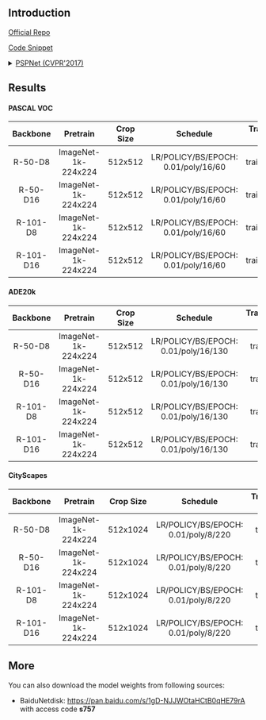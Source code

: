 ## Introduction

<a href="https://github.com/hszhao/PSPNet">Official Repo</a>

<a href="https://github.com/SegmentationBLWX/sssegmentation/blob/main/ssseg/modules/models/segmentors/pspnet/pspnet.py">Code Snippet</a>

<details>
<summary align="left"><a href="https://arxiv.org/pdf/1612.01105.pdf">PSPNet (CVPR'2017)</a></summary>

```latex
@inproceedings{zhao2017pyramid,
    title={Pyramid scene parsing network},
    author={Zhao, Hengshuang and Shi, Jianping and Qi, Xiaojuan and Wang, Xiaogang and Jia, Jiaya},
    booktitle={Proceedings of the IEEE conference on computer vision and pattern recognition},
    pages={2881--2890},
    year={2017}
}
```

</details>


## Results

#### PASCAL VOC

| Backbone  | Pretrain               | Crop Size  | Schedule                             | Train/Eval Set  | mIoU   | Download                                                                                                                                                                                                                                                                                                                                                                           |
| :-:       | :-:                    | :-:        | :-:                                  | :-:             | :-:    | :-:                                                                                                                                                                                                                                                                                                                                                                                |
| R-50-D8   | ImageNet-1k-224x224    | 512x512    | LR/POLICY/BS/EPOCH: 0.01/poly/16/60  | trainaug/val    | 77.93% | [cfg](https://raw.githubusercontent.com/SegmentationBLWX/sssegmentation/main/ssseg/configs/pspnet/pspnet_resnet50os8_voc.py) &#124; [model](https://github.com/SegmentationBLWX/modelstore/releases/download/ssseg_pspnet/pspnet_resnet50os8_voc.pth) &#124; [log](https://github.com/SegmentationBLWX/modelstore/releases/download/ssseg_pspnet/pspnet_resnet50os8_voc.log)       |
| R-50-D16  | ImageNet-1k-224x224    | 512x512    | LR/POLICY/BS/EPOCH: 0.01/poly/16/60  | trainaug/val    | 76.29% | [cfg](https://raw.githubusercontent.com/SegmentationBLWX/sssegmentation/main/ssseg/configs/pspnet/pspnet_resnet50os16_voc.py) &#124; [model](https://github.com/SegmentationBLWX/modelstore/releases/download/ssseg_pspnet/pspnet_resnet50os16_voc.pth) &#124; [log](https://github.com/SegmentationBLWX/modelstore/releases/download/ssseg_pspnet/pspnet_resnet50os16_voc.log)    |
| R-101-D8  | ImageNet-1k-224x224    | 512x512    | LR/POLICY/BS/EPOCH: 0.01/poly/16/60  | trainaug/val    | 79.04% | [cfg](https://raw.githubusercontent.com/SegmentationBLWX/sssegmentation/main/ssseg/configs/pspnet/pspnet_resnet101os8_voc.py) &#124; [model](https://github.com/SegmentationBLWX/modelstore/releases/download/ssseg_pspnet/pspnet_resnet101os8_voc.pth) &#124; [log](https://github.com/SegmentationBLWX/modelstore/releases/download/ssseg_pspnet/pspnet_resnet101os8_voc.log)    |
| R-101-D16 | ImageNet-1k-224x224    | 512x512    | LR/POLICY/BS/EPOCH: 0.01/poly/16/60  | trainaug/val    | 77.92% | [cfg](https://raw.githubusercontent.com/SegmentationBLWX/sssegmentation/main/ssseg/configs/pspnet/pspnet_resnet101os16_voc.py) &#124; [model](https://github.com/SegmentationBLWX/modelstore/releases/download/ssseg_pspnet/pspnet_resnet101os16_voc.pth) &#124; [log](https://github.com/SegmentationBLWX/modelstore/releases/download/ssseg_pspnet/pspnet_resnet101os16_voc.log) |

#### ADE20k

| Backbone  | Pretrain               | Crop Size  | Schedule                             | Train/Eval Set  | mIoU   | Download                                                                                                                                                                                                                                                                                                                                                                                    |
| :-:       | :-:                    | :-:        | :-:                                  | :-:             | :-:    | :-:                                                                                                                                                                                                                                                                                                                                                                                         |
| R-50-D8   | ImageNet-1k-224x224    | 512x512    | LR/POLICY/BS/EPOCH: 0.01/poly/16/130 | train/val       | 42.64% | [cfg](https://raw.githubusercontent.com/SegmentationBLWX/sssegmentation/main/ssseg/configs/pspnet/pspnet_resnet50os8_ade20k.py) &#124; [model](https://github.com/SegmentationBLWX/modelstore/releases/download/ssseg_pspnet/pspnet_resnet50os8_ade20k.pth) &#124; [log](https://github.com/SegmentationBLWX/modelstore/releases/download/ssseg_pspnet/pspnet_resnet50os8_ade20k.log)       |
| R-50-D16  | ImageNet-1k-224x224    | 512x512    | LR/POLICY/BS/EPOCH: 0.01/poly/16/130 | train/val       | 40.23% | [cfg](https://raw.githubusercontent.com/SegmentationBLWX/sssegmentation/main/ssseg/configs/pspnet/pspnet_resnet50os16_ade20k.py) &#124; [model](https://github.com/SegmentationBLWX/modelstore/releases/download/ssseg_pspnet/pspnet_resnet50os16_ade20k.pth) &#124; [log](https://github.com/SegmentationBLWX/modelstore/releases/download/ssseg_pspnet/pspnet_resnet50os16_ade20k.log)    |
| R-101-D8  | ImageNet-1k-224x224    | 512x512    | LR/POLICY/BS/EPOCH: 0.01/poly/16/130 | train/val       | 44.55% | [cfg](https://raw.githubusercontent.com/SegmentationBLWX/sssegmentation/main/ssseg/configs/pspnet/pspnet_resnet101os8_ade20k.py) &#124; [model](https://github.com/SegmentationBLWX/modelstore/releases/download/ssseg_pspnet/pspnet_resnet101os8_ade20k.pth) &#124; [log](https://github.com/SegmentationBLWX/modelstore/releases/download/ssseg_pspnet/pspnet_resnet101os8_ade20k.log)    |
| R-101-D16 | ImageNet-1k-224x224    | 512x512    | LR/POLICY/BS/EPOCH: 0.01/poly/16/130 | train/val       | 43.40% | [cfg](https://raw.githubusercontent.com/SegmentationBLWX/sssegmentation/main/ssseg/configs/pspnet/pspnet_resnet101os16_ade20k.py) &#124; [model](https://github.com/SegmentationBLWX/modelstore/releases/download/ssseg_pspnet/pspnet_resnet101os16_ade20k.pth) &#124; [log](https://github.com/SegmentationBLWX/modelstore/releases/download/ssseg_pspnet/pspnet_resnet101os16_ade20k.log) |

#### CityScapes

| Backbone  | Pretrain               | Crop Size  | Schedule                             | Train/Eval Set  | mIoU   | Download                                                                                                                                                                                                                                                                                                                                                                                                |
| :-:       | :-:                    | :-:        | :-:                                  | :-:             | :-:    | :-:                                                                                                                                                                                                                                                                                                                                                                                                     |
| R-50-D8   | ImageNet-1k-224x224    | 512x1024   | LR/POLICY/BS/EPOCH: 0.01/poly/8/220  | train/val       | 79.05% | [cfg](https://raw.githubusercontent.com/SegmentationBLWX/sssegmentation/main/ssseg/configs/pspnet/pspnet_resnet50os8_cityscapes.py) &#124; [model](https://github.com/SegmentationBLWX/modelstore/releases/download/ssseg_pspnet/pspnet_resnet50os8_cityscapes.pth) &#124; [log](https://github.com/SegmentationBLWX/modelstore/releases/download/ssseg_pspnet/pspnet_resnet50os8_cityscapes.log)       |
| R-50-D16  | ImageNet-1k-224x224    | 512x1024   | LR/POLICY/BS/EPOCH: 0.01/poly/8/220  | train/val       | 77.13% | [cfg](https://raw.githubusercontent.com/SegmentationBLWX/sssegmentation/main/ssseg/configs/pspnet/pspnet_resnet50os16_cityscapes.py) &#124; [model](https://github.com/SegmentationBLWX/modelstore/releases/download/ssseg_pspnet/pspnet_resnet50os16_cityscapes.pth) &#124; [log](https://github.com/SegmentationBLWX/modelstore/releases/download/ssseg_pspnet/pspnet_resnet50os16_cityscapes.log)    |
| R-101-D8  | ImageNet-1k-224x224    | 512x1024   | LR/POLICY/BS/EPOCH: 0.01/poly/8/220  | train/val       | 79.94% | [cfg](https://raw.githubusercontent.com/SegmentationBLWX/sssegmentation/main/ssseg/configs/pspnet/pspnet_resnet101os8_cityscapes.py) &#124; [model](https://github.com/SegmentationBLWX/modelstore/releases/download/ssseg_pspnet/pspnet_resnet101os8_cityscapes.pth) &#124; [log](https://github.com/SegmentationBLWX/modelstore/releases/download/ssseg_pspnet/pspnet_resnet101os8_cityscapes.log)    |
| R-101-D16 | ImageNet-1k-224x224    | 512x1024   | LR/POLICY/BS/EPOCH: 0.01/poly/8/220  | train/val       | 77.43% | [cfg](https://raw.githubusercontent.com/SegmentationBLWX/sssegmentation/main/ssseg/configs/pspnet/pspnet_resnet101os16_cityscapes.py) &#124; [model](https://github.com/SegmentationBLWX/modelstore/releases/download/ssseg_pspnet/pspnet_resnet101os16_cityscapes.pth) &#124; [log](https://github.com/SegmentationBLWX/modelstore/releases/download/ssseg_pspnet/pspnet_resnet101os16_cityscapes.log) |


## More

You can also download the model weights from following sources:

- BaiduNetdisk: https://pan.baidu.com/s/1gD-NJJWOtaHCtB0qHE79rA with access code **s757**